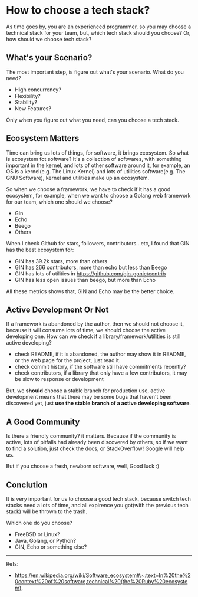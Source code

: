 # How to choose a tech stack?

As time goes by, you are an experienced programmer, so you may choose a technical stack for your team, but, which tech
stack should you choose? Or, how should we choose tech stack?

## What's your Scenario?

The most important step, is figure out what's your scenario. What do you need?

- High concurrency? 
- Flexibility?
- Stability?
- New Features?

Only when you figure out what you need, can you choose a tech stack.

## Ecosystem Matters

Time can bring us lots of things, for software, it brings ecosystem. So what is ecosystem fot software? It's a collection
of softwares, with something important in the kernel, and lots of other software around it, for example, an OS is a
kernel(e.g. The Linux Kernel) and lots of utilities software(e.g. The GNU Software), kernel and utilities make up an
ecosystem.

So when we choose a framework, we have to check if it has a good ecosystem, for example, when we want to choose a Golang
web framework for our team, which one should we choose?

- Gin
- Echo
- Beego
- Others

When I check Github for stars, followers, contributors...etc, I found that GIN has the best ecosystem for:

- GIN has 39.2k stars, more than others
- GIN has 266 contributors, more than echo but less than Beego
- GIN has lots of utilities in https://github.com/gin-gonic/contrib
- GIN has less open issues than beego, but more than Echo

All these metrics shows that, GIN and Echo may be the better choice.

## Active Development Or Not

If a framework is abandoned by the author, then we should not choose it, because it will consume lots of time, we should
choose the active developing one. How can we check if a library/framework/utilities is still active developing?

- check README, if it is abandoned, the author may show it in README, or the web page for the project, just read it.
- check commit history, if the software still have commitments recently?
- check contributors, if a library that only have a few contributors, it may be slow to response or development

But, we **should** choose a stable branch for production use, active development means that there may be some bugs
that haven't been discovered yet, just **use the stable branch of a active developing software**.

## A Good Community

Is there a friendly community? it matters. Because if the community is active, lots of pitfalls had already been
discovered by others, so if we want to find a solution, just check the docs, or StackOverflow! Google will help us.

But if you choose a fresh, newborn software, well, Good luck :)

## Conclution

It is very important for us to choose a good tech stack, because switch tech stacks need a lots of time, and all
expirence you got(with the previous tech stack) will be thrown to the trash.

Which one do you choose?

- FreeBSD or Linux?
- Java, Golang, or Python?
- GIN, Echo or something else?

---

Refs:

- https://en.wikipedia.org/wiki/Software_ecosystem#:~:text=In%20the%20context%20of%20software,technical%20(the%20Ruby%20ecosystem).
